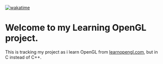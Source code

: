 [![wakatime](https://wakatime.com/badge/user/ebdd5199-39f1-41e1-aa46-73f4e53797cb/project/9b9634dd-2445-48f5-81a8-3e89d142bdf6.svg)](https://wakatime.com/badge/user/ebdd5199-39f1-41e1-aa46-73f4e53797cb/project/9b9634dd-2445-48f5-81a8-3e89d142bdf6)
# Welcome to my Learning OpenGL project.
This is tracking my project as i learn OpenGL from [learnopengl.com](https://learnopengl.com), but in C instead of C++.
